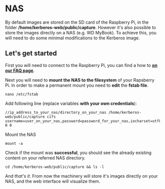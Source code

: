# NAS

By default images are stored on the SD card of the Raspberry Pi, in the folder **/home/kerberos-web/public/capture**. However it's also possible to store the images directly on a NAS (e.g. WD MyBook). To achieve this, you will need to do some minimal modifications to the Kerberos image. 

## Let's get started

First you will need to connect to the Raspberry Pi, you can find a how to **[on our FAQ page](/1.0.0/FAQ#how-to-access-the-pi)**.

Next you will need to **mount the NAS to the filesystem** of your Rapsberry Pi. In order to make a permanent mount you need to **edit** the **fstab file**.

    nano /etc/fstab

Add following line (replace variables **with your own credentials**):

    //ip_address_to_your_nas/directory_on_your_nas /home/kerberos-web/public/capture cifs username=user_on_your_nas,password=password_for_your_nas,iocharset=utf8,file_mode=0777,dir_mode=0777 0 0

Mount the NAS

    mount -a

Check if the mount was **successful**, you should see the already existing content on your referred NAS directory.

    cd /home/kerberos-web/public/capture && ls -l

And *that's it*. From now the machinery will store it's images directly on your NAS, and the web interface will visualize them.